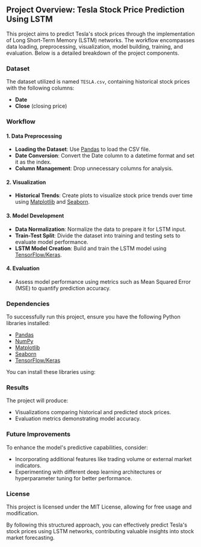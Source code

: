 ## Project Overview: Tesla Stock Price Prediction Using LSTM

This project aims to predict Tesla's stock prices through the implementation of Long Short-Term Memory (LSTM) networks. The workflow encompasses data loading, preprocessing, visualization, model building, training, and evaluation. Below is a detailed breakdown of the project components.

### **Dataset**

The dataset utilized is named `TESLA.csv`, containing historical stock prices with the following columns:
- **Date**
- **Close** (closing price)

### **Workflow**

#### **1. Data Preprocessing**
- **Loading the Dataset**: Use [Pandas](https://pandas.pydata.org/) to load the CSV file.
- **Date Conversion**: Convert the Date column to a datetime format and set it as the index.
- **Column Management**: Drop unnecessary columns for analysis.

#### **2. Visualization**
- **Historical Trends**: Create plots to visualize stock price trends over time using [Matplotlib](https://matplotlib.org/) and [Seaborn](https://seaborn.pydata.org/).

#### **3. Model Development**
- **Data Normalization**: Normalize the data to prepare it for LSTM input.
- **Train-Test Split**: Divide the dataset into training and testing sets to evaluate model performance.
- **LSTM Model Creation**: Build and train the LSTM model using [TensorFlow/Keras](https://www.tensorflow.org/).

#### **4. Evaluation**
- Assess model performance using metrics such as Mean Squared Error (MSE) to quantify prediction accuracy.

### **Dependencies**

To successfully run this project, ensure you have the following Python libraries installed:
- [Pandas](https://pandas.pydata.org/)
- [NumPy](https://numpy.org/)
- [Matplotlib](https://matplotlib.org/)
- [Seaborn](https://seaborn.pydata.org/)
- [TensorFlow/Keras](https://www.tensorflow.org/)

You can install these libraries using:


### **Results**

The project will produce:
- Visualizations comparing historical and predicted stock prices.
- Evaluation metrics demonstrating model accuracy.

### **Future Improvements**
To enhance the model's predictive capabilities, consider:
- Incorporating additional features like trading volume or external market indicators.
- Experimenting with different deep learning architectures or hyperparameter tuning for better performance.

### **License**

This project is licensed under the MIT License, allowing for free usage and modification.

By following this structured approach, you can effectively predict Tesla's stock prices using LSTM networks, contributing valuable insights into stock market forecasting.



